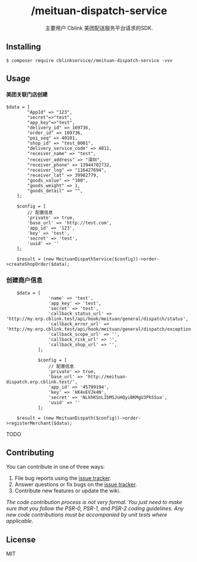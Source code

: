 <h1 align="center"> /meituan-dispatch-service </h1>

<p align="center"> 主要用户 Cblink 美团配送服务平台请求的SDK.</p>


## Installing

```shell
$ composer require cblinkservice//meituan-dispatch-service -vvv
```

## Usage
   #### 美团关联门店创建
	$data = [
            "AppId" => "123",
            "secret"=>"test",
	        "app_key"=>"test",
            "delivery_id" => 169736,
            "order_id" => 169736,
            "poi_seq" => 40101,
            "shop_id" => "test_0001",
            "delivery_service_code" => 4011,
            "receiver_name" => "test",
            "receiver_address" => "深圳",
            "receiver_phone" => 13944702732,
            "receiver_lng" => "116427694",
            "receiver_lat" => 39902779,
            "goods_value" => "100",
            "goods_weight" => 1,
            "goods_detail" => "",
        ];

        $config = [
            // 配置信息
            'private' => true,
            'base_url' => 'http://test.com',
            'app_id' => '123',
            'key' => 'test',
            'secret' => 'test',
            'uuid' => ''
        ];
        
        $result = (new MeituanDispathService($config))->order->createShopOrder($data); 
        
   ### 创建商户信息
        $data = [
                    'name' => 'test',
                    'app_key' => 'test',
                    'secret' => 'test',
                    'callback_status_url' => 'http://my.erp.cblink.test/api/hook/meituan/general/dispatch/status',
                    'callback_error_url' => 'http://my.erp.cblink.test/api/hook/meituan/general/dispatch/exception',
                    'callback_scope_url' => '',
                    'callback_risk_url' => '',
                    'callback_shop_url' => '',
                ];
        
                $config = [
                    // 配置信息
                    'private' => true,
                    'base_url' => 'http://meituan-dispatch.erp.cblink.test/',
                    'app_id' => '45799194',
                    'key' => 'kK4xEVJk4N',
                    'secret' => 'NLkhKSnLIbMSJuHQyiBKMgU3Pk5Sua',
                    'uuid' => ''
                ];
        
	    $result = (new MeituanDispath($config))->order->registerMerchant($data);
TODO

## Contributing

You can contribute in one of three ways:

1. File bug reports using the [issue tracker](https://github.com/cblinkservice//meituan-dispatch-service/issues).
2. Answer questions or fix bugs on the [issue tracker](https://github.com/cblinkservice//meituan-dispatch-service/issues).
3. Contribute new features or update the wiki.

_The code contribution process is not very formal. You just need to make sure that you follow the PSR-0, PSR-1, and PSR-2 coding guidelines. Any new code contributions must be accompanied by unit tests where applicable._

## License

MIT
